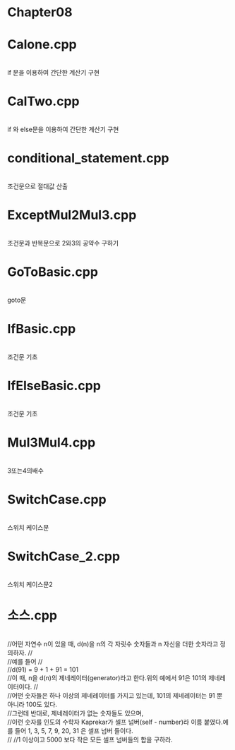 # Chapter08

<h1>Calone.cpp</h1> <br>
if 문을 이용하여 간단한 계산기 구현<br>
<h1>CalTwo.cpp</h1> <br>
if 와 else문을 이용하여 간단한 계산기 구현<br>
<h1>conditional_statement.cpp</h1> <br>
조건문으로 절대값 산출<br>
<h1>ExceptMul2Mul3.cpp</h1> <br>
조건문과 반복문으로 2와3의 공약수 구하기<br>
<h1>GoToBasic.cpp</h1> <br>
goto문<br>
<h1>IfBasic.cpp</h1> <br>
조건문 기초<br>
<h1>IfElseBasic.cpp</h1> <br>
조건문 기초<br>
<h1>Mul3Mul4.cpp</h1> <br>
3또는4의배수<br>
<h1>SwitchCase.cpp</h1> <br>
스위치 케이스문<br>
<h1>SwitchCase_2.cpp</h1> <br>
스위치 케이스문2<br>
<h1>소스.cpp</h1> <br>
//어떤 자연수 n이 있을 때, d(n)을 n의 각 자릿수 숫자들과 n 자신을 더한 숫자라고 정의하자.
//<br>
//예를 들어
//<br>
//d(91) = 9 + 1 + 91 = 101<br>
//이 때, n을 d(n)의 제네레이터(generator)라고 한다.위의 예에서 91은 101의 제네레이터이다.
//<br>
//어떤 숫자들은 하나 이상의 제네레이터를 가지고 있는데, 101의 제네레이터는 91 뿐 아니라 100도 있다.<br>
//그런데 반대로, 제네레이터가 없는 숫자들도 있으며, <br>
//이런 숫자를 인도의 수학자 Kaprekar가 셀프 넘버(self - number)라 이름 붙였다.예를 들어 1, 3, 5, 7, 9, 20, 31 은 셀프 넘버 들이다.<br>
//
//1 이상이고 5000 보다 작은 모든 셀프 넘버들의 합을 구하라.<br>
<h1></h1> <br>

